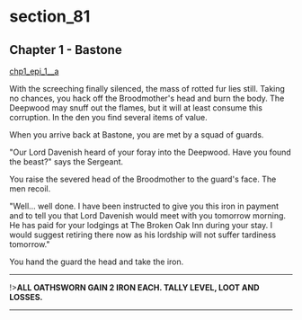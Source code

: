 
# section_81

## Chapter 1 - Bastone

[chp1_epi_1__a](../../decomp/app/src/main/res/raw/chp1_epi_1__a.mp3 ':include :type=audio')

With the screeching finally silenced, the mass of rotted fur lies still. Taking no chances, you hack off the Broodmother's head and burn the body. The Deepwood may snuff out the flames, but it will at least consume this corruption. In the den you find several items of value.

When you arrive back at Bastone, you are met by a squad of guards.

"Our Lord Davenish heard of your foray into the Deepwood. Have you found the beast?" says the Sergeant.

You raise the severed head of the Broodmother to the guard's face. The men recoil.

"Well… well done. I have been instructed to give you this iron in payment and to tell you that Lord Davenish would meet with you tomorrow morning. He has paid for your lodgings at The Broken Oak Inn during your stay. I would suggest retiring there now as his lordship will not suffer tardiness tomorrow."

You hand the guard the head and take the iron.

---

!>**ALL OATHSWORN GAIN 2 IRON EACH.  TALLY LEVEL, LOOT AND LOSSES.** 

---


